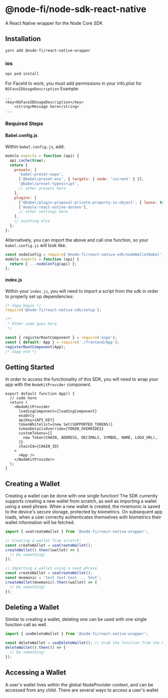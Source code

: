 # @node-fi/node-sdk-react-native

A React Native wrapper for the Node Core SDK

## Installation

```sh
yarn add @node-fi/react-native-wrapper
```

### ios

```sh
npx pod-install
```

For FaceId to work, you must add permissions in your info.plist for `NSFaceIDUsageDescription`
Example:

```
...
<key>NSFaceIDUsageDescription</key>
	<string>Message here</string>
...
```

### Required Steps

#### Babel.config.js

Within `babel.config.js`, add:

```js
module.exports = function (api) {
  api.cache(true);
  return {
    presets: [
      'babel-preset-expo',
      ['@babel/preset-env', { targets: { node: 'current' } }],
      '@babel/preset-typescript',
      // other presets here
    ],
    plugins: [
      ['@babel/plugin-proposal-private-property-in-object', { loose: true }],
      ['module:react-native-dotenv'],
      // other settings here
    ],
    // anything else
  };
};
```

Alternatively, you can import the above and call one function, so your `babel.config.js` will look like:

```js
const nodeConfig = require('@node-fi/react-native-sdk/nodeWalletBabel');
module.exports = function (api) {
  return { ...nodeConfig(api) };
};
```

#### index.js

Within your `index.js`, you will need to import a script from the sdk in order to properly set up dependencies:

```js
/* dapp-begin */
require('@node-fi/react-native-sdk/setup');

/**
 * Other code goes here
 */

const { registerRootComponent } = require('expo');
const { default: App } = require('./frontend/App');
registerRootComponent(App);
/* dapp-end */
```

## Getting Started

In order to access the functionality of this SDK, you will need to wrap your app with the `NodeKitProvider` component.

```tsx
export default function App() {
  // code here
  return (
    <NodeKitProvider
      loadingComponent={loadingComponent}
      eoaOnly
      apiKey={API_KEY}
      tokenWhitelist={new Set(SUPPORTED_TOKENS)}
      tokenDetailsOverride={TOKEN_OVERRIDES}
      customTokens={[
        new Token(CHAIN, ADDRESS, DECIMALS, SYMBOL, NAME, LOGO_URL),
      ]}
      chainId={CHAIN_ID}
    >
      <App />
    </NodeKitProvider>
  );
}
```

## Creating a Wallet

Creating a wallet can be done with one single function! The SDK currently supports creating a new wallet from scratch, as well as importing a wallet using a seed phrase. When a new wallet is created, the mnemonic is saved to the device's secure storage, protected by biometrics. On subsequent app loads, when a user correctly authenticates themselves with biometrics their wallet information will be fetched.

```ts
import { useCreateWallet } from '@node-fi/react-native-wrapper';

// Creating a wallet from scratch:
const createWallet = useCreateWallet();
createWallet().then((wallet) => {
  // Do something!
});

// Importing a wallet using a seed phrase
const createWallet = useCreateWallet();
const mnemonic = 'test test test ... test';
createWallet(mnemonic).then((wallet) => {
  // Do something!
});
```

## Deleting a Wallet

Similar to creating a wallet, deleting one can be used with one single function call as well.

```ts
import { useDeleteWallet } from '@node-fi/react-native-wrapper';

const deleteWallet = useDeleteWallet(); // Grab the function from the hook
deleteWallet().then(() => {
  // Do something!
});
```

## Accessing a Wallet

A user's wallet lives within the global NodeProvider context, and can be accessed from any child.
There are several ways to access a user's wallet
